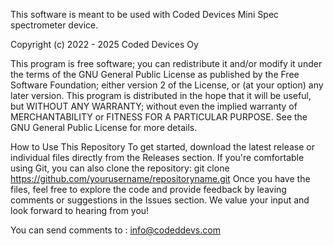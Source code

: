 This software is meant to be used with Coded Devices Mini Spec spectrometer device.

Copyright (c) 2022 - 2025 Coded Devices Oy

This program is free software; you can redistribute it and/or modify it under the terms of the GNU General Public License as published by the Free Software Foundation; either version 2 of the License, or (at your option) any later version.
This program is distributed in the hope that it will be useful, but WITHOUT ANY WARRANTY; without even the implied warranty of MERCHANTABILITY or FITNESS FOR A PARTICULAR PURPOSE. See the GNU General Public License for more details.

How to Use This Repository
To get started, download the latest release or individual files directly from the Releases section. If you're comfortable using Git, you can also clone the repository:
git clone https://github.com/yourusername/repositoryname.git
Once you have the files, feel free to explore the code and provide feedback by leaving comments or suggestions in the Issues section. We value your input and look forward to hearing from you!

You can send comments to : info@codeddevs.com
